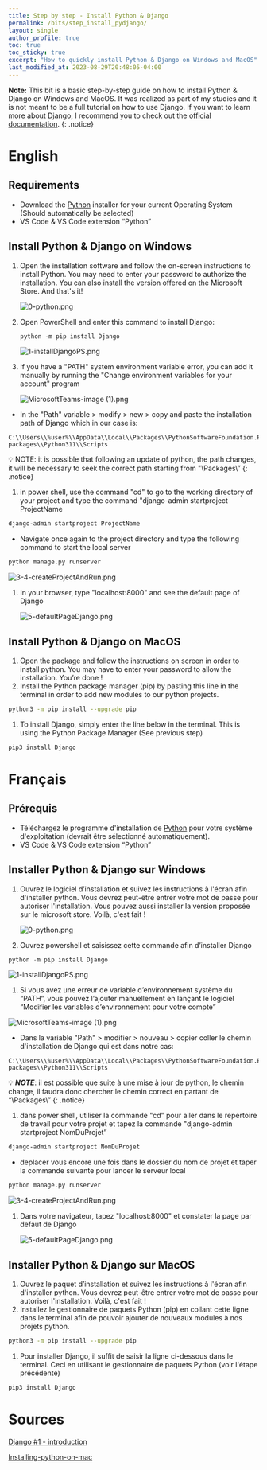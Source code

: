 ```yaml
---
title: Step by step - Install Python & Django
permalink: /bits/step_install_pydjango/
layout: single
author_profile: true
toc: true
toc_sticky: true
excerpt: "How to quickly install Python & Django on Windows and MacOS"
last_modified_at: 2023-08-29T20:48:05-04:00
---
```

**Note:** This bit is a basic step-by-step guide on how to install Python & Django on Windows and MacOS. It was realized as part of my studies and it is not meant to be a full tutorial on how to use Django. If you want to learn more about Django, I recommend you to check out the [official documentation](https://docs.djangoproject.com/en/3.2/).
{: .notice}


# English

## Requirements

-   Download the [Python](https://www.python.org/downloads/) installer for your current Operating System (Should automatically be selected)
-   VS Code & VS Code extension “Python”

## Install Python & Django on Windows

1.  Open the installation software and follow the on-screen instructions to install Python. You may need to enter your password to authorize the installation. You can also install the version offered on the Microsoft Store. And that's it!
    
    ![0-python.png](/blog/assets/images/bits/0-python.png)
    
2.  Open PowerShell and enter this command to install Django:
    
    ```powershell
    python -m pip install Django
    ```
    
    ![1-installDjangoPS.png](/blog/assets/images/bits/1-installDjangoPS.png)
    
3.  If you have a "PATH" system environment variable error, you can add it manually by running the "Change environment variables for your account" program
    
    ![MicrosoftTeams-image (1).png](/blog/assets/images/bits/MicrosoftTeams-image_(1).png)
    

-   In the "Path" variable > modify > new > copy and paste the installation path of Django which in our case is:

```
C:\\Users\\%user%\\AppData\\Local\\Packages\\PythonSoftwareFoundation.Python.3.11_qbz5n2kfra8p0\\LocalCache\\local-packages\\Python311\\Scripts
```

💡 NOTE: it is possible that following an update of python, the path changes, it will be necessary to seek the correct path starting from "\Packages\”
{: .notice}

1.  in power shell, use the command "cd" to go to the working directory of your project and type the command "django-admin startproject ProjectName

```powershell
django-admin startproject ProjectName
```

-   Navigate once again to the project directory and type the following command to start the local server

```python
python manage.py runserver
```

![3-4-createProjectAndRun.png](/blog/assets/images/bits/3-4-createProjectAndRun.png)

1.  In your browser, type "localhost:8000" and see the default page of Django
    
    ![5-defaultPageDjango.png](/blog/assets/images/bits/5-defaultPageDjango.png)
    

## Install Python & Django on MacOS

1.  Open the package and follow the instructions on screen in order to install python. You may have to enter your password to allow the installation. You’re done !
2.  Install the Python package manager (pip) by pasting this line in the terminal in order to add new modules to our python projects.

```bash
python3 -m pip install --upgrade pip
```

1.  To install Django, simply enter the line below in the terminal. This is using the Python Package Manager (See previous step)

```bash
pip3 install Django
```

# Français

## Prérequis

-   Téléchargez le programme d'installation de [Python](https://www.python.org/downloads/) pour votre système d'exploitation (devrait être sélectionné automatiquement).
-   VS Code & VS Code extension “Python”

## Installer Python & Django sur Windows

1.  Ouvrez le logiciel d’installation et suivez les instructions à l'écran afin d'installer python. Vous devrez peut-être entrer votre mot de passe pour autoriser l'installation. Vous pouvez aussi installer la version proposée sur le microsoft store. Voilà, c'est fait !
    
    ![0-python.png](/blog/assets/images/bits/0-python.png)
    
2.  Ouvrez powershell et saisissez cette commande afin d’installer Django
    

```powershell
python -m pip install Django
```

![1-installDjangoPS.png](/blog/assets/images/bits/1-installDjangoPS.png)

1.  Si vous avez une erreur de variable d’environnement système du “PATH”, vous pouvez l’ajouter manuellement en lançant le logiciel “Modifier les variables d’environnement pour votre compte”

![MicrosoftTeams-image (1).png](/blog/assets/images/bits/MicrosoftTeams-image_(1).png)

-   Dans la variable "Path" > modifier > nouveau > copier coller le chemin d'installation de Django qui est dans notre cas:

```
C:\\Users\\%user%\\AppData\\Local\\Packages\\PythonSoftwareFoundation.Python.3.11_qbz5n2kfra8p0\\LocalCache\\local-packages\\Python311\\Scripts
```

💡 _**NOTE**_: il est possible que suite à une mise à jour de python, le chemin change, il faudra donc chercher le chemin correct en partant de “\Packages\”
{: .notice}

1.  dans power shell, utiliser la commande "cd" pour aller dans le repertoire de travail pour votre projet et tapez la commande "django-admin startproject NomDuProjet”

```powershell
django-admin startproject NomDuProjet
```

-   deplacer vous encore une fois dans le dossier du nom de projet et taper la commande suivante pour lancer le serveur local

```python
python manage.py runserver
```

![3-4-createProjectAndRun.png](/blog/assets/images/bits/3-4-createProjectAndRun.png)

1.  Dans votre navigateur, tapez "localhost:8000" et constater la page par defaut de Django
    
    ![5-defaultPageDjango.png](/blog/assets/images/bits/5-defaultPageDjango.png)
    

## Installer Python & Django sur MacOS

1.  Ouvrez le paquet d’installation et suivez les instructions à l'écran afin d'installer python. Vous devrez peut-être entrer votre mot de passe pour autoriser l'installation. Voilà, c'est fait !
2.  Installez le gestionnaire de paquets Python (pip) en collant cette ligne dans le terminal afin de pouvoir ajouter de nouveaux modules à nos projets python.

```bash
python3 -m pip install --upgrade pip
```

1.  Pour installer Django, il suffit de saisir la ligne ci-dessous dans le terminal. Ceci en utilisant le gestionnaire de paquets Python (voir l'étape précédente)

```bash
pip3 install Django
```


# Sources

[Django #1 - introduction](https://www.youtube.com/watch?v=iBGhDHtysAA&list=PLrSOXFDHBtfED_VFTa6labxAOPh29RYiO&index=1)

[Installing-python-on-mac](https://www.dataquest.io/blog/installing-python-on-mac/)